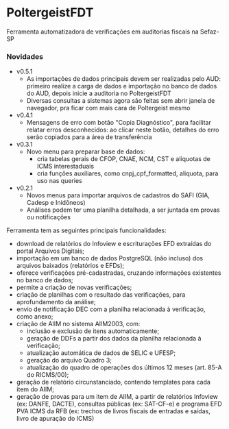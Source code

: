 # PoltergeistFDT
Ferramenta automatizadora de verificações em auditorias fiscais na Sefaz-SP

### Novidades 
- v0.5.1
  - As importações de dados principais devem ser realizadas pelo AUD: primeiro realize a carga de dados e importação no banco de dados do AUD, depois inicie a auditoria no PoltergeistFDT
  - Diversas consultas a sistemas agora são feitas sem abrir janela de navegador, pra ficar com mais cara de Poltergeist mesmo
- v0.4.1
  - Mensagens de erro com botão "Copia Diagnóstico", para facilitar relatar erros desconhecidos: ao clicar neste botão, detalhes do erro serão copiados para a área de transferência
- v0.3.1
  - Novo menu para preparar base de dados: 
    - cria tabelas gerais de CFOP, CNAE, NCM, CST e alíquotas de ICMS interestaduais
    - cria funções auxiliares, como cnpj_cpf_formatted, aliquota, para uso nas queries
- v0.2.1
  - Novos menus para importar arquivos de cadastros do SAFI (GIA, Cadesp e Inidôneos)
  - Análises podem ter uma planilha detalhada, a ser juntada em provas ou notificações
  
Ferramenta tem as seguintes principais funcionalidades:
  - download de relatórios do Infoview e escriturações EFD extraídas do portal Arquivos Digitais;
  - importação em um banco de dados PostgreSQL (não incluso) dos arquivos baixados (relatórios e EFDs);
  - oferece verificações pré-cadastradas, cruzando informações existentes no banco de dados;
  - permite a criação de novas verificações;
  - criação de planilhas com o resultado das verificações, para aprofundamento da análise;
  - envio de notificação DEC com a planilha relacionada à verificação, como anexo;
  - criação de AIIM no sistema AIIM2003, com:
    - inclusão e exclusão de itens automaticamente;
    - geração de DDFs a partir dos dados da planilha relacionada à verificação;
    - atualização automática de dados de SELIC e UFESP;
    - geração do arquivo Quadro 3;
    - atualização do quadro de operações dos últimos 12 meses (art. 85-A do RICMS/00);
  - geração de relatório circunstanciado, contendo templates para cada item do AIIM;
  - geração de provas para um item de AIIM, a partir de relatórios Infoview (ex: DANFE, DACTE), consultas públicas (ex: SAT-CF-e) e programa EFD PVA ICMS da RFB (ex: trechos de livros fiscais de entradas e saídas, livro de apuração do ICMS)
